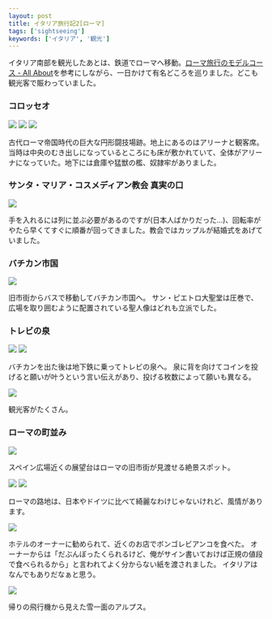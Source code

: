 ```yaml
---
layout: post
title: イタリア旅行記2[ローマ]
tags: ['sightseeing']
keywords: ['イタリア', '観光']
---
```


イタリア南部を観光したあとは、鉄道でローマへ移動。[ローマ旅行のモデルコース - All About](http://allabout.co.jp/gm/gc/7407/)を参考にしながら、一日かけて有名どころを巡りました。どこも観光客で賑わっていました。

### コロッセオ

<img src="/img/blog_roma01.jpg"/>

<img src="/img/blog_roma02.jpg"/>

<img src="/img/blog_roma03.jpg"/>

古代ローマ帝国時代の巨大な円形闘技場跡。地上にあるのはアリーナと観客席。当時は中央のむき出しになっているところにも床が敷かれていて、全体がアリーナになっていた。地下には倉庫や猛獣の檻、奴隷牢がありました。

### サンタ・マリア・コスメディアン教会 真実の口

<img src="/img/blog_roma11.jpg"/>

手を入れるには列に並ぶ必要があるのですが(日本人ばかりだった...)、回転率がやたら早くてすぐに順番が回ってきました。教会ではカップルが結婚式をあげていました。

### バチカン市国

<img src="/img/blog_roma31.jpg"/>

旧市街からバスで移動してバチカン市国へ。
サン・ピエトロ大聖堂は圧巻で、広場を取り囲むように配置されている聖人像はどれも立派でした。

### トレビの泉

<img src="/img/blog_roma21.jpg"/>

<img src="/img/blog_roma22.jpg"/>

バチカンを出た後は地下鉄に乗ってトレビの泉へ。
泉に背を向けてコインを投げると願いが叶うという言い伝えがあり、投げる枚数によって願いも異なる。

<img src="/img/blog_roma23.jpg"/>

観光客がたくさん。

### ローマの町並み

<img src="/img/blog_roma41.jpg"/>

スペイン広場近くの展望台はローマの旧市街が見渡せる絶景スポット。

<img src="/img/blog_roma42.jpg"/>

<img src="/img/blog_roma43.jpg"/>

ローマの路地は、日本やドイツに比べて綺麗なわけじゃないけれど、風情があります。

<img src="/img/blog_roma44.jpg"/>

ホテルのオーナーに勧められて、近くのお店でボンゴレビアンコを食べた。
オーナーからは「だぶんぼったくられるけど、俺がサイン書いておけば正規の値段で食べられるから」と言われてよく分からない紙を渡されました。
イタリアはなんでもありだなぁと思う。

<img src="/img/blog_roma51.jpg"/>

帰りの飛行機から見えた雪一面のアルプス。
